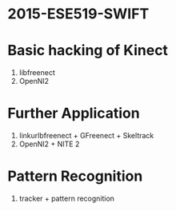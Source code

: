 # 2015-ESE519-SWIFT

# Basic hacking of Kinect
 1. libfreenect
 2.  OpenNI2

# Further Application
 1. linkurlbfreenect + GFreenect + Skeltrack
 2. OpenNI2 + NITE 2

# Pattern Recognition
 1. tracker + pattern recognition
